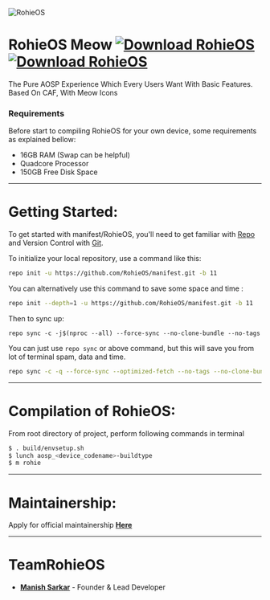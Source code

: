 ![RohieOS](https://raw.githubusercontent.com/RohieOS/manifest/11/banner.jpg)

# RohieOS Meow [![Download RohieOS](https://img.shields.io/sourceforge/dt/rohieos.svg)](https://sourceforge.net/projects/rohieos/files/r/)  [![Download RohieOS](https://img.shields.io/sourceforge/dm/rohieos.svg)](https://sourceforge.net/projects/rohieos/files/r/)  
The Pure AOSP Experience Which Every Users Want With Basic Features.
Based On CAF, With Meow Icons

### Requirements
Before start to compiling RohieOS for your own device, some requirements as explained bellow:
- 16GB RAM (Swap can be helpful)
- Quadcore Processor
- 150GB Free Disk Space

---------------------------------------------------------------------------------------

 Getting Started:
 ==============

To get started with manifest/RohieOS, you'll need to get familiar with [Repo](https://source.android.com/source/using-repo.html) and Version Control with [Git](https://source.android.com/source/version-control.html).

To initialize your local repository, use a command like this:

```bash
repo init -u https://github.com/RohieOS/manifest.git -b 11

```
You can alternatively use this command to save some space and time :

```bash
repo init --depth=1 -u https://github.com/RohieOS/manifest.git -b 11

```

Then to sync up:

```
repo sync -c -j$(nproc --all) --force-sync --no-clone-bundle --no-tags
```
You can just use `repo sync` or above command, but this will save you from lot of terminal spam, data and time.
```bash
repo sync -c -q --force-sync --optimized-fetch --no-tags --no-clone-bundle --prune -j$(nproc --all)
```
---------------------------------------------------------------------------------------
 Compilation of  RohieOS:
 ==================

From root directory of project, perform following commands in terminal

```bash
$ . build/envsetup.sh
$ lunch aosp_<device_codename>-buildtype
$ m rohie
```
---------------------------------------------------------------------------------------
 Maintainership:
 ================

 Apply for official maintainership [**Here**](https://t.me/rohieos)

---------------------------------------------------------------------------------------
 TeamRohieOS
 ===============

 * [**Manish Sarkar**](https://t.me/Manish4586) - Founder & Lead Developer
 

